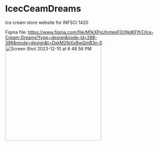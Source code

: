 # IcecCeamDreams
Ice cream store website for INFSCI 1420

Figma file: https://www.figma.com/file/M1kXPsUhntepF0ONdKFfhT/Ice-Cream-Dreams?type=design&node-id=288-398&mode=design&t=DxkM2feXxBwQmB3n-0
<img width="306" alt="Screen Shot 2023-12-10 at 6 48 56 PM" src="https://github.com/saskiavhof/IcecCeamDreams/assets/121727706/e84ab575-eb09-4441-b0c8-dce2ac7ffedc">

